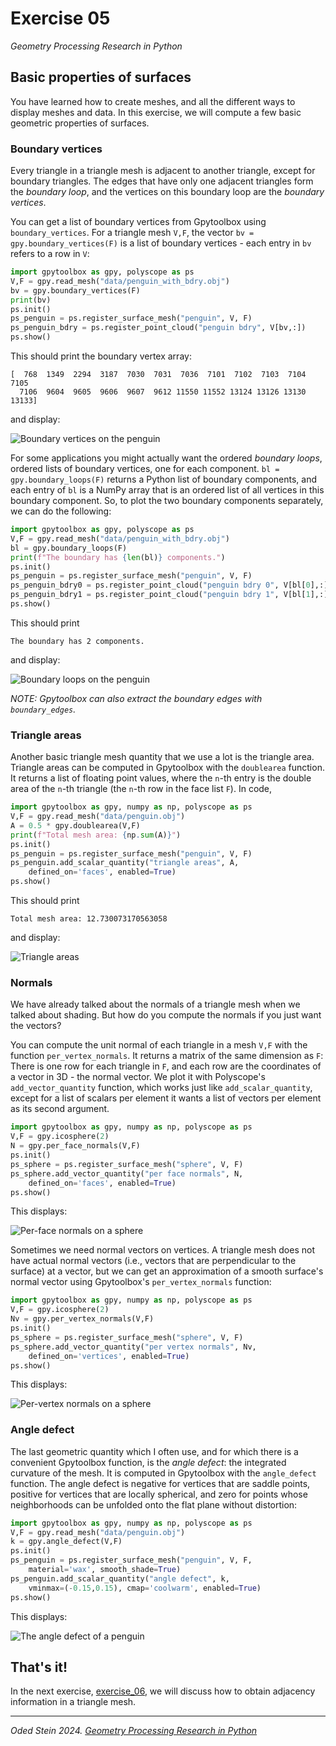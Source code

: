 # Exercise 05
_Geometry Processing Research in Python_

## Basic properties of surfaces

You have learned how to create meshes, and all the different ways to display
meshes and data.
In this exercise, we will compute a few basic geometric properties of surfaces.

### Boundary vertices

Every triangle in a triangle mesh is adjacent to another triangle, except for
boundary triangles.
The edges that have only one adjacent triangles form the _boundary loop_, and
the vertices on this boundary loop are the _boundary vertices_.

You can get a list of boundary vertices from Gpytoolbox using
`boundary_vertices`.
For a triangle mesh `V,F`,
the vector `bv = gpy.boundary_vertices(F)` is a list of boundary vertices - each
entry in `bv` refers to a row in `V`:
```python
import gpytoolbox as gpy, polyscope as ps
V,F = gpy.read_mesh("data/penguin_with_bdry.obj")
bv = gpy.boundary_vertices(F)
print(bv)
ps.init()
ps_penguin = ps.register_surface_mesh("penguin", V, F)
ps_penguin_bdry = ps.register_point_cloud("penguin bdry", V[bv,:])
ps.show()
```

This should print the boundary vertex array:
```
[  768  1349  2294  3187  7030  7031  7036  7101  7102  7103  7104  7105
  7106  9604  9605  9606  9607  9612 11550 11552 13124 13126 13130 13133]
```

and display:

![Boundary vertices on the penguin](images/penguin_bdry.png)

For some applications you might actually want the ordered _boundary loops_,
ordered lists of boundary vertices, one for each component.
`bl = gpy.boundary_loops(F)` returns a Python list of boundary components, and
each entry of `bl` is a NumPy array that is an ordered list of all vertices in
this boundary component.
So, to plot the two boundary components separately, we can do the following:
```python
import gpytoolbox as gpy, polyscope as ps
V,F = gpy.read_mesh("data/penguin_with_bdry.obj")
bl = gpy.boundary_loops(F)
print(f"The boundary has {len(bl)} components.")
ps.init()
ps_penguin = ps.register_surface_mesh("penguin", V, F)
ps_penguin_bdry0 = ps.register_point_cloud("penguin bdry 0", V[bl[0],:])
ps_penguin_bdry1 = ps.register_point_cloud("penguin bdry 1", V[bl[1],:])
ps.show()
```

This should print
```
The boundary has 2 components.
```

and display:

![Boundary loops on the penguin](images/penguin_bdry_loops.png)

_NOTE: Gpytoolbox can also extract the boundary edges with `boundary_edges`._

### Triangle areas

Another basic triangle mesh quantity that we use a lot is the triangle area.
Triangle areas can be computed in Gpytoolbox with the `doublearea` function.
It returns a list of floating point values, where the `n`-th entry is the
double area of the `n`-th triangle (the `n`-th row in the face list `F`).
In code,
```python
import gpytoolbox as gpy, numpy as np, polyscope as ps
V,F = gpy.read_mesh("data/penguin.obj")
A = 0.5 * gpy.doublearea(V,F)
print(f"Total mesh area: {np.sum(A)}")
ps.init()
ps_penguin = ps.register_surface_mesh("penguin", V, F)
ps_penguin.add_scalar_quantity("triangle areas", A,
    defined_on='faces', enabled=True)
ps.show()
```

This should print
```
Total mesh area: 12.730073170563058
```

and display:

![Triangle areas](images/penguin_triangle_areas.png)

### Normals

We have already talked about the normals of a triangle mesh when we talked
about shading.
But how do you compute the normals if you just want the vectors?

You can compute the unit normal of each triangle in a mesh `V,F` with the
function `per_vertex_normals`.
It returns a matrix of the same dimension as `F`:
There is one row for each triangle in `F`, and each row are the coordinates of
a vector in 3D - the normal vector.
We plot it with Polyscope's `add_vector_quantity` function, which works just
like `add_scalar_quantity`, except for a list of scalars per element it
wants a list of vectors per element as its second argument.
```python
import gpytoolbox as gpy, numpy as np, polyscope as ps
V,F = gpy.icosphere(2)
N = gpy.per_face_normals(V,F)
ps.init()
ps_sphere = ps.register_surface_mesh("sphere", V, F)
ps_sphere.add_vector_quantity("per face normals", N,
    defined_on='faces', enabled=True)
ps.show()
```

This displays:

![Per-face normals on a sphere](images/per_face_sphere.png)

Sometimes we need normal vectors on vertices.
A triangle mesh does not have actual normal vectors (i.e., vectors that are
perpendicular to the surface) at a vector, but we can get an approximation of
a smooth surface's normal vector using Gpytoolbox's `per_vertex_normals`
function:
```python
import gpytoolbox as gpy, numpy as np, polyscope as ps
V,F = gpy.icosphere(2)
Nv = gpy.per_vertex_normals(V,F)
ps.init()
ps_sphere = ps.register_surface_mesh("sphere", V, F)
ps_sphere.add_vector_quantity("per vertex normals", Nv,
    defined_on='vertices', enabled=True)
ps.show()
```

This displays:

![Per-vertex normals on a sphere](images/per_vertex_sphere.png)

### Angle defect

The last geometric quantity which I often use, and for which there is a
convenient Gpytoolbox function, is the _angle defect_: the integrated curvature
of the mesh.
It is computed in Gpytoolbox with the `angle_defect` function.
The angle defect is negative for vertices that are saddle points, positive for
vertices that are locally spherical, and zero for points whose neighborhoods
can be unfolded onto the flat plane without distortion:
```python
import gpytoolbox as gpy, numpy as np, polyscope as ps
V,F = gpy.read_mesh("data/penguin.obj")
k = gpy.angle_defect(V,F)
ps.init()
ps_penguin = ps.register_surface_mesh("penguin", V, F,
    material='wax', smooth_shade=True)
ps_penguin.add_scalar_quantity("angle defect", k,
    vminmax=(-0.15,0.15), cmap='coolwarm', enabled=True)
ps.show()
```

This displays:

![The angle defect of a penguin](images/penguin_angle_defect.png)


## That's it!

In the next exercise, [exercise_06](../exercise_06), we will discuss how to obtain
adjacency information in a triangle mesh.

---

_Oded Stein 2024. [Geometry Processing Research in Python](https://github.com/odedstein/geometry-processing-research-in-python)_

